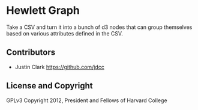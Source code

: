 Hewlett Graph
======================
Take a CSV and turn it into a bunch of d3 nodes that can group themselves based on various attributes defined in the CSV.

Contributors
------------
* Justin Clark https://github.com/jdcc

License and Copyright
---------------------
GPLv3
Copyright 2012, President and Fellows of Harvard College
